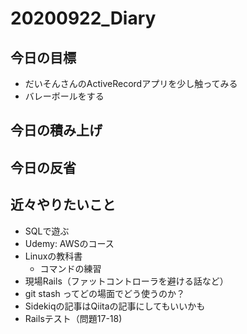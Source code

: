 # 20200922_Diary

## 今日の目標

- だいそんさんのActiveRecordアプリを少し触ってみる
- バレーボールをする

## 今日の積み上げ

## 今日の反省

## 近々やりたいこと

- SQLで遊ぶ
- Udemy: AWSのコース
- Linuxの教科書
  - コマンドの練習
- 現場Rails（ファットコントローラを避ける話など）
- git stash ってどの場面でどう使うのか？
- Sidekiqの記事はQiitaの記事にしてもいいかも
- Railsテスト（問題17-18)
